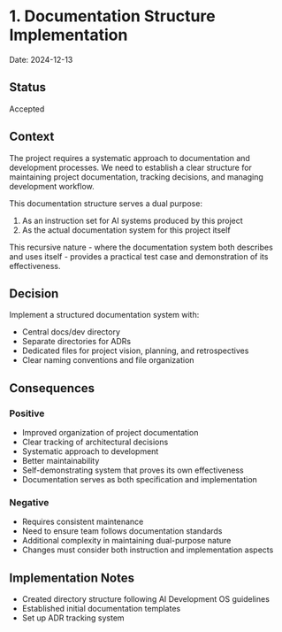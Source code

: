 # 1. Documentation Structure Implementation

Date: 2024-12-13

## Status
Accepted

## Context
The project requires a systematic approach to documentation and development processes. We need to establish a clear structure for maintaining project documentation, tracking decisions, and managing development workflow.

This documentation structure serves a dual purpose:
1. As an instruction set for AI systems produced by this project
2. As the actual documentation system for this project itself

This recursive nature - where the documentation system both describes and uses itself - provides a practical test case and demonstration of its effectiveness.

## Decision
Implement a structured documentation system with:
- Central docs/dev directory
- Separate directories for ADRs
- Dedicated files for project vision, planning, and retrospectives
- Clear naming conventions and file organization

## Consequences
### Positive
- Improved organization of project documentation
- Clear tracking of architectural decisions
- Systematic approach to development
- Better maintainability
- Self-demonstrating system that proves its own effectiveness
- Documentation serves as both specification and implementation

### Negative
- Requires consistent maintenance
- Need to ensure team follows documentation standards
- Additional complexity in maintaining dual-purpose nature
- Changes must consider both instruction and implementation aspects

## Implementation Notes
- Created directory structure following AI Development OS guidelines
- Established initial documentation templates
- Set up ADR tracking system
